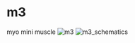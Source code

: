 # m3
myo mini muscle
![m3](https://github.com/Roboy/m3/blob/master/images/m3.png?raw=true "m3")
![m3_schematics](https://github.com/Roboy/m3/blob/master/images/m3_schematics.png?raw=true "m3_schematics")
